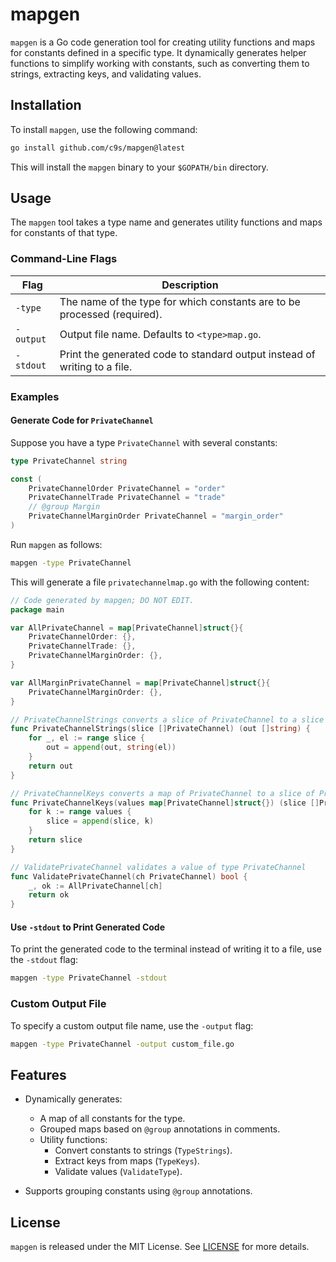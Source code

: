 
# mapgen

`mapgen` is a Go code generation tool for creating utility functions and maps for constants defined in a specific type. It dynamically generates helper functions to simplify working with constants, such as converting them to strings, extracting keys, and validating values.

## Installation

To install `mapgen`, use the following command:

```bash
go install github.com/c9s/mapgen@latest
```

This will install the `mapgen` binary to your `$GOPATH/bin` directory.

## Usage

The `mapgen` tool takes a type name and generates utility functions and maps for constants of that type.

### Command-Line Flags

| Flag           | Description                                                                 |
|----------------|-----------------------------------------------------------------------------|
| `-type`        | The name of the type for which constants are to be processed (required).   |
| `-output`      | Output file name. Defaults to `<type>map.go`.                              |
| `-stdout`      | Print the generated code to standard output instead of writing to a file.  |

### Examples

#### Generate Code for `PrivateChannel`

Suppose you have a type `PrivateChannel` with several constants:

```go
type PrivateChannel string

const (
    PrivateChannelOrder PrivateChannel = "order"
    PrivateChannelTrade PrivateChannel = "trade"
    // @group Margin
    PrivateChannelMarginOrder PrivateChannel = "margin_order"
)
```

Run `mapgen` as follows:

```bash
mapgen -type PrivateChannel
```

This will generate a file `privatechannelmap.go` with the following content:

```go
// Code generated by mapgen; DO NOT EDIT.
package main

var AllPrivateChannel = map[PrivateChannel]struct{}{
    PrivateChannelOrder: {},
    PrivateChannelTrade: {},
    PrivateChannelMarginOrder: {},
}

var AllMarginPrivateChannel = map[PrivateChannel]struct{}{
    PrivateChannelMarginOrder: {},
}

// PrivateChannelStrings converts a slice of PrivateChannel to a slice of string
func PrivateChannelStrings(slice []PrivateChannel) (out []string) {
    for _, el := range slice {
        out = append(out, string(el))
    }
    return out
}

// PrivateChannelKeys converts a map of PrivateChannel to a slice of PrivateChannel
func PrivateChannelKeys(values map[PrivateChannel]struct{}) (slice []PrivateChannel) {
    for k := range values {
        slice = append(slice, k)
    }
    return slice
}

// ValidatePrivateChannel validates a value of type PrivateChannel
func ValidatePrivateChannel(ch PrivateChannel) bool {
    _, ok := AllPrivateChannel[ch]
    return ok
}
```

#### Use `-stdout` to Print Generated Code

To print the generated code to the terminal instead of writing it to a file, use the `-stdout` flag:

```bash
mapgen -type PrivateChannel -stdout
```

### Custom Output File

To specify a custom output file name, use the `-output` flag:

```bash
mapgen -type PrivateChannel -output custom_file.go
```

## Features

- Dynamically generates:
  - A map of all constants for the type.
  - Grouped maps based on `@group` annotations in comments.
  - Utility functions:
    - Convert constants to strings (`TypeStrings`).
    - Extract keys from maps (`TypeKeys`).
    - Validate values (`ValidateType`).

- Supports grouping constants using `@group` annotations.

## License

`mapgen` is released under the MIT License. See [LICENSE](LICENSE) for more details.
